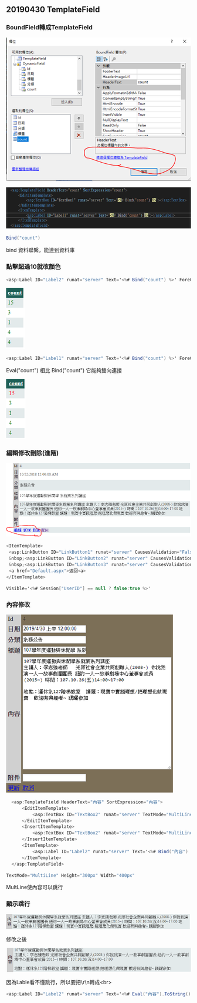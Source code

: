 ## 20190430 TemplateField

### BoundField轉成TemplateField

![alt](./image/20190430進階.PNG)

![alt](./image/20190430進階tp.PNG)

```csharp
Bind("count")
```
bind 資料聯繫，能連到資料庫

### 點擊超過10就改顏色
```csharp
<asp:Label ID="Label2" runat="server" Text='<%# Bind("count") %>' ForeColor="Green"></asp:Label>
```

![alt](./image/20190430點擊綠色.PNG)

```csharp
<asp:Label ID="Label1" runat="server" Text='<%# Bind("count") %>' ForeColor='<%# int.Parse(Eval("count").ToString()) > 10 ? System.Drawing.Color.Red : System.Drawing.Color.Green %>'></asp:Label>
```
Eval("count") 相比 Bind("count") 它能夠雙向連接

![alt](./image/20190430點擊變色.PNG)

### 編輯修改刪除(進階)
![alt](./image/20190430編輯.PNG)

```csharp
<ItemTemplate>
 <asp:LinkButton ID="LinkButton1" runat="server" CausesValidation="False" CommandName="Edit" Text="編輯" Visible='<%# Session["UserID"] == null ? false:true %>'></asp:LinkButton>
 &nbsp;<asp:LinkButton ID="LinkButton2" runat="server" CausesValidation="False" CommandName="New" Text="新增" Visible='<%# Session["UserID"] == null ? false:true %>'></asp:LinkButton>
 &nbsp;<asp:LinkButton ID="LinkButton3" runat="server" CausesValidation="False" CommandName="Delete" Text="刪除" Visible='<%# Session["UserID"] == null ? false:true %>'></asp:LinkButton>
 <a href="Default.aspx">返回<a>
</ItemTemplate>
```
```csharp
Visible='<%# Session["UserID"] == null ? false:true %>'
```

### 內容修改

![alt](./image/20190430內容.PNG)

```csharp
  <asp:TemplateField HeaderText="內容" SortExpression="內容">
      <EditItemTemplate>
          <asp:TextBox ID="TextBox2" runat="server" TextMode="MultiLine" Height="300px" Width="400px" Text ='<%# Bind("內容") %>'></asp:TextBox>
      </EditItemTemplate>
      <InsertItemTemplate>
          <asp:TextBox ID="TextBox2" runat="server" TextMode="MultiLine" Height="300px" Width="400px" Text='<%# Bind("內容") %>'></asp:TextBox>
      </InsertItemTemplate>
      <ItemTemplate>
          <asp:Label ID="Label2" runat="server" Text='<%# Bind("內容") %>'></asp:Label>
      </ItemTemplate>
  </asp:TemplateField>
```
```csharp
TextMode="MultiLine" Height="300px" Width="400px"
```
MultLine使內容可以跳行

### 顯示跳行

![alt](./image/20190430內容未.PNG)

修改之後

![alt](./image/20190430內容之後.PNG)

因為Lable看不懂跳行，所以要把\r\n轉成\<br>
```csharp
<asp:Label ID="Label2" runat="server" Text='<%# Eval("內容").ToString().Replace("\r\n","<br/>") %>'></asp:Label>
```


